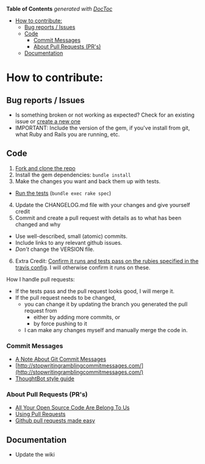<!-- START doctoc generated TOC please keep comment here to allow auto update -->
<!-- DON'T EDIT THIS SECTION, INSTEAD RE-RUN doctoc TO UPDATE -->

**Table of Contents** _generated with
[DocToc](https://github.com/thlorenz/doctoc)_

- [How to contribute:](#how-to-contribute)
  - [Bug reports / Issues](#bug-reports--issues)
  - [Code](#code)
    - [Commit Messages](#commit-messages)
    - [About Pull Requests (PR's)](#about-pull-requests-prs)
  - [Documentation](#documentation)

<!-- END doctoc generated TOC please keep comment here to allow auto update -->

# How to contribute:

## Bug reports / Issues

- Is something broken or not working as expected? Check for an existing issue or
  [create a new one](https://github.com/mbleigh/acts-as-taggable-on/issues/new)
- IMPORTANT: Include the version of the gem, if you've install from git, what
  Ruby and Rails you are running, etc.

## Code

1. [Fork and clone the repo](https://help.github.com/articles/fork-a-repo)
2. Install the gem dependencies: `bundle install`
3. Make the changes you want and back them up with tests.

- [Run the tests](https://github.com/mbleigh/acts-as-taggable-on#testing)
  (`bundle exec rake spec`)

4. Update the CHANGELOG.md file with your changes and give yourself credit
5. Commit and create a pull request with details as to what has been changed and
   why

- Use well-described, small (atomic) commits.
- Include links to any relevant github issues.
- _Don't_ change the VERSION file.

6. Extra Credit:
   [Confirm it runs and tests pass on the rubies specified in the travis config](.travis.yml).
   I will otherwise confirm it runs on these.

How I handle pull requests:

- If the tests pass and the pull request looks good, I will merge it.
- If the pull request needs to be changed,
  - you can change it by updating the branch you generated the pull request from
    - either by adding more commits, or
    - by force pushing to it
  - I can make any changes myself and manually merge the code in.

### Commit Messages

- [A Note About Git Commit Messages](http://tbaggery.com/2008/04/19/a-note-about-git-commit-messages.html)
- [http://stopwritingramblingcommitmessages.com/](http://stopwritingramblingcommitmessages.com/)
- [ThoughtBot style guide](https://github.com/thoughtbot/guides/tree/master/style#git)

### About Pull Requests (PR's)

- [All Your Open Source Code Are Belong To Us](http://www.benjaminfleischer.com/2013/07/30/all-your-open-source-code-are-belong-to-us/)
- [Using Pull Requests](https://help.github.com/articles/using-pull-requests)
- [Github pull requests made easy](http://www.element84.com/github-pull-requests-made-easy.html)

## Documentation

- Update the wiki
